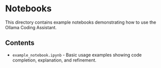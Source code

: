 # Notebooks

This directory contains example notebooks demonstrating how to use the Ollama Coding Assistant.

## Contents

- `example_notebook.ipynb` - Basic usage examples showing code completion, explanation, and refinement.